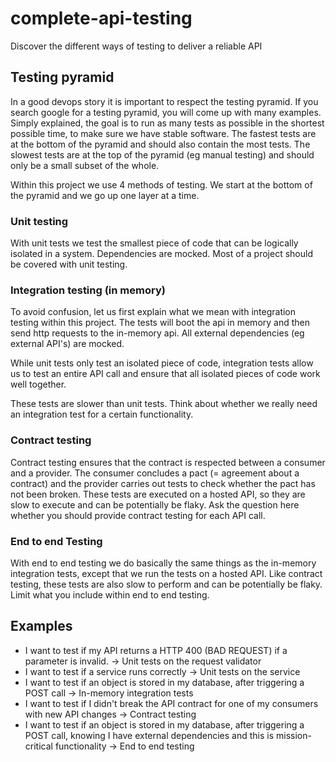 # complete-api-testing
Discover the different ways of testing to deliver a reliable API

## Testing pyramid
In a good devops story it is important to respect the testing pyramid. If you search google for a testing pyramid, you will come up with many examples. Simply explained, the goal is to run as many tests as possible in the shortest possible time, to make sure we have stable software. The fastest tests are at the bottom of the pyramid and should also contain the most tests. The slowest tests are at the top of the pyramid (eg manual testing) and should only be a small subset of the whole.

Within this project we use 4 methods of testing. We start at the bottom of the pyramid and we go up one layer at a time.

### Unit testing
With unit tests we test the smallest piece of code that can be logically isolated in a system. Dependencies are mocked. 
Most of a project should be covered with unit testing.

### Integration testing (in memory)
To avoid confusion, let us first explain what we mean with integration testing within this project.
The tests will boot the api in memory and then send http requests to the in-memory api.
All external dependencies (eg external API's) are mocked.

While unit tests only test an isolated piece of code, integration tests allow us to test an entire API call and ensure that all isolated pieces of code work well together.

These tests are slower than unit tests. Think about whether we really need an integration test for a certain functionality.

### Contract testing

Contract testing ensures that the contract is respected between a consumer and a provider. 
The consumer concludes a pact (= agreement about a contract) and the provider carries out tests to check whether the pact has not been broken.
These tests are executed on a hosted API, so they are slow to execute and can be potentially be flaky. 
Ask the question here whether you should provide contract testing for each API call.

### End to end Testing

With end to end testing we do basically the same things as the in-memory integration tests, except that we run the tests on a hosted API.
Like contract testing, these tests are also slow to perform and can be potentially be flaky.
Limit what you include within end to end testing.

## Examples

- I want to test if my API returns a HTTP 400 (BAD REQUEST) if a parameter is invalid. -> Unit tests on the request validator
- I want to test if a service runs correctly -> Unit tests on the service
- I want to test if an object is stored in my database, after triggering a POST call -> In-memory integration tests
- I want to test if I didn't break the API contract for one of my consumers with new API changes -> Contract testing
- I want to test if an object is stored in my database, after triggering a POST call, knowing I have external dependencies and this is mission-critical functionality -> End to end testing
